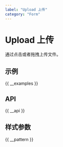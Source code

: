 ```yaml
---
label: "Upload 上传"
category: "Form"
---
```



# Upload 上传

通过点击或者拖拽上传文件。

## 示例

{{ __examples }}

## API

{{ __api }}

## 样式参数

{{ __pattern }}
